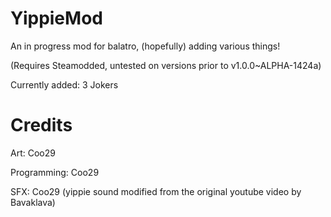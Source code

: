 # YippieMod
An in progress mod for balatro, (hopefully) adding various things!

(Requires Steamodded, untested on versions prior to v1.0.0~ALPHA-1424a)

Currently added:
3 Jokers

# Credits

Art: Coo29

Programming: Coo29

SFX: Coo29 (yippie sound modified from the original youtube video by Bavaklava)